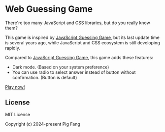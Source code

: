 # Web Guessing Game

There're too many JavaScript and CSS libraries, but do you really know them?

This game is inspired by [JavaScript Guessing Game](https://github.com/samiheikki/javascript-guessing-game),
but its last update time is several years ago, while JavaScript and CSS ecosystem is still developing rapidly.

Compared to [JavaScript Guessing Game](https://github.com/samiheikki/javascript-guessing-game),
this game adds these features:

- Dark mode. (Based on your system preference)
- You can use radio to select answer instead of button without confirmation. (Button is default)

[Play now!](https://web-guessing.vercel.app/)

## License

MIT License

Copyright (c) 2024-present Pig Fang
